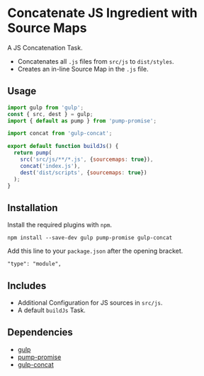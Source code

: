 Concatenate JS Ingredient with Source Maps
================================================================================

A JS Concatenation Task.

- Concatenates all `.js` files from `src/js` to `dist/styles`.
- Creates an in-line Source Map in the `.js` file.

Usage
--------------------------------------------------------------------------------

```javascript
import gulp from 'gulp';
const { src, dest } = gulp;
import { default as pump } from 'pump-promise';	

import concat from 'gulp-concat';

export default function buildJs() {
  return pump(
    src('src/js/**/*.js', {sourcemaps: true}),
    concat('index.js'),
    dest('dist/scripts', {sourcemaps: true})
  );
}
```

Installation
--------------------------------------------------------------------------------

Install the required plugins with `npm`.

`npm install --save-dev gulp pump-promise gulp-concat`

Add this line to your `package.json` after the opening bracket.

`"type": "module",`

Includes
--------------------------------------------------------------------------------

- Additional Configuration for JS sources in `src/js`.
- A default `buildJs` Task.

Dependencies
--------------------------------------------------------------------------------

- [gulp](https://www.npmjs.com/package/gulp)
- [pump-promise](https://www.npmjs.com/package/pump-promise)
- [gulp-concat](https://www.npmjs.com/package/gulp-concat)
